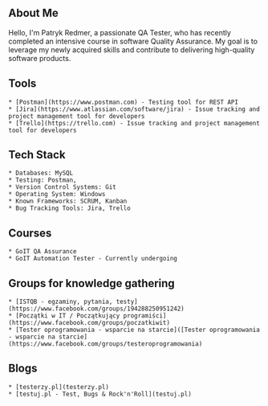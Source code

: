 ## About Me 
   Hello, I'm Patryk Redmer, a passionate QA Tester, who has recently completed an intensive course in software Quality Assurance.
   My goal is to leverage my newly acquired skills and contribute to delivering high-quality software products.


## Tools
    * [Postman](https://www.postman.com) - Testing tool for REST API
    * [Jira](https://www.atlassian.com/software/jira) - Issue tracking and project management tool for developers
    * [Trello](https://trello.com) - Issue tracking and project management tool for developers

## Tech Stack
    * Databases: MySQL
    * Testing: Postman,
    * Version Control Systems: Git
    * Operating System: Windows
    * Known Frameworks: SCRUM, Kanban
    * Bug Tracking Tools: Jira, Trello

## Courses
    * GoIT QA Assurance 
    * GoIT Automation Tester - Currently undergoing

## Groups for knowledge gathering
    * [ISTQB - egzaminy, pytania, testy](https://www.facebook.com/groups/194288250951242)
    * [Początki w IT / Początkujący programiści](https://www.facebook.com/groups/poczatkiwit)
    * [Tester oprogramowania - wsparcie na starcie]([Tester oprogramowania - wsparcie na starcie](https://www.facebook.com/groups/testeroprogramowania)

## Blogs
    * [testerzy.pl](testerzy.pl)
    * [testuj.pl - Test, Bugs & Rock'n'Roll](testuj.pl)
